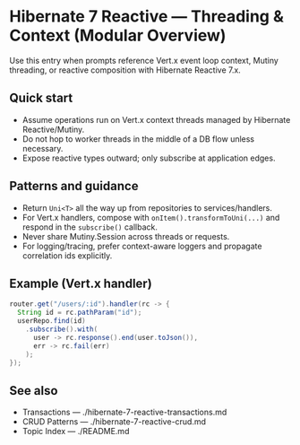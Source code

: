 # Hibernate 7 Reactive — Threading & Context (Modular Overview)

Use this entry when prompts reference Vert.x event loop context, Mutiny threading, or reactive composition with Hibernate Reactive 7.x.

## Quick start
- Assume operations run on Vert.x context threads managed by Hibernate Reactive/Mutiny.
- Do not hop to worker threads in the middle of a DB flow unless necessary.
- Expose reactive types outward; only subscribe at application edges.

## Patterns and guidance
- Return `Uni<T>` all the way up from repositories to services/handlers.
- For Vert.x handlers, compose with `onItem().transformToUni(...)` and respond in the `subscribe()` callback.
- Never share Mutiny.Session across threads or requests.
- For logging/tracing, prefer context-aware loggers and propagate correlation ids explicitly.

## Example (Vert.x handler)
```java
router.get("/users/:id").handler(rc -> {
  String id = rc.pathParam("id");
  userRepo.find(id)
    .subscribe().with(
      user -> rc.response().end(user.toJson()),
      err -> rc.fail(err)
    );
});
```

## See also
- Transactions — ./hibernate-7-reactive-transactions.md
- CRUD Patterns — ./hibernate-7-reactive-crud.md
- Topic Index — ./README.md
